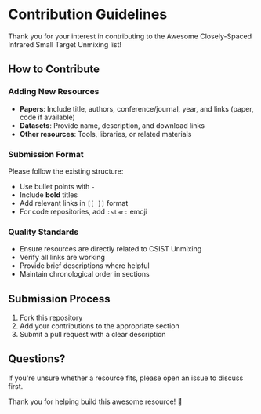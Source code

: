 # Contribution Guidelines

Thank you for your interest in contributing to the Awesome Closely-Spaced Infrared Small Target Unmixing list!

## How to Contribute

### Adding New Resources
- **Papers**: Include title, authors, conference/journal, year, and links (paper, code if available)
- **Datasets**: Provide name, description, and download links
- **Other resources**: Tools, libraries, or related materials

### Submission Format
Please follow the existing structure:
- Use bullet points with `-`
- Include **bold** titles
- Add relevant links in `[[ ]]` format
- For code repositories, add `:star:` emoji

### Quality Standards
- Ensure resources are directly related to CSIST Unmixing
- Verify all links are working
- Provide brief descriptions where helpful
- Maintain chronological order in sections

## Submission Process
1. Fork this repository
2. Add your contributions to the appropriate section
3. Submit a pull request with a clear description

## Questions?
If you're unsure whether a resource fits, please open an issue to discuss first.

Thank you for helping build this awesome resource! 🚀
